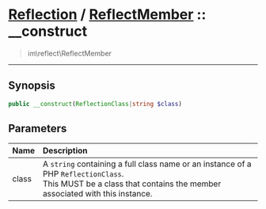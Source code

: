 # [Reflection](reflect.md) / [ReflectMember](reflect-ReflectMember.md) :: __construct
 > im\reflect\ReflectMember
____

## Synopsis
```php
public __construct(ReflectionClass|string $class)
```

## Parameters
| Name | Description |
| :--- | :---------- |
| class | A `string` containing a full class name or an instance of a PHP `ReflectionClass`.<br />This MUST be a class that contains the member associated with this instance. |
